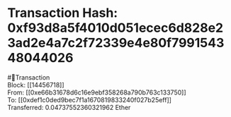 
Transaction Hash: 0xf93d8a5f4010d051ecec6d828e23ad2e4a7c2f72339e4e80f799154348044026
====================================================================================
  
#💸Transaction  
Block: [[14456718]]  
From: [[0xe66b31678d6c16e9ebf358268a790b763c133750]]  
To: [[0xdef1c0ded9bec7f1a1670819833240f027b25eff]]  
Transferred: 0.04737552360321962 Ether